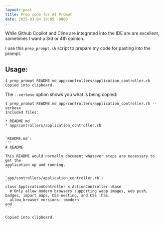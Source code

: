 ```yaml
---
layout: post
title: Prep code for AI Prompt
date: 2025-03-04 19:05 -0800
---
```


While Github Copilot and Cline are integrated into the IDE are are excellent, sometimes I want a 3rd or 4th opinion.

I use this `prep_prompt.sh` script to prepare my code for pasting into the prompt. 

## Usage:

```shell
$ prep_prompt README.md app/controllers/application_controller.rb
Copied into clipboard.
```

The `--verbose` option shows you what is being copied:

~~~shell
$ prep_prompt README.md app/controllers/application_controller.rb --verbose
Included files:

* README.md
* app/controllers/application_controller.rb


`README.md`:
```
# README

This README would normally document whatever steps are necessary to get the
application up and running.
```

`app/controllers/application_controller.rb`:
```
class ApplicationController < ActionController::Base
  # Only allow modern browsers supporting webp images, web push, badges, import maps, CSS nesting, and CSS :has.
  allow_browser versions: :modern
end
```

Copied into clipboard.
~~~